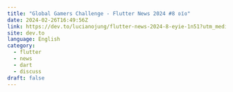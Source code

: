 ```yaml
---
title: "Global Gamers Challenge - Flutter News 2024 #8 ʚїɞ"
date: 2024-02-26T16:49:56Z
link: https://dev.to/lucianojung/flutter-news-2024-8-eyie-1n51?utm_medium=RSS&utm_source=news.12bit.vn
site: dev.to
language: English
category:
  - flutter
  - news
  - dart
  - discuss
draft: false
---
```

